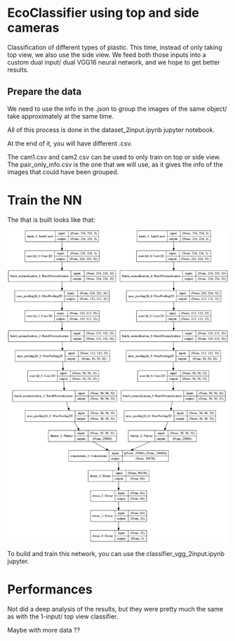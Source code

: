 # EcoClassifier using top and side cameras

Classification of different types of plastic.
This time, instead of only taking top view, we also use the side view.
We feed both those inputs into a custom dual input/ dual VGG16 neural network, and we hope to get better results.



## Prepare the data

We need to use the info in the .json to group the images of the same object/ take approximately at the same time.

All of this process is done in the dataset_2input.ipynb jupyter notebook.

At the end of it, you will have different .csv.

The cam1.csv and cam2.csv can be used to only train on top or side view.
The pair_only_info.csv is the one that we will use, as it gives the info of the images that could have been grouped.




# Train the NN

The that is built looks like that:

![architecture](./full_model.png)

To build and train this network, you can use the classifier_vgg_2input.ipynb jupyter.


# Performances

Not did a deep analysis of the results, but they were pretty much the same as with the 1-input/ top view classifier.

Maybe with more data ??

